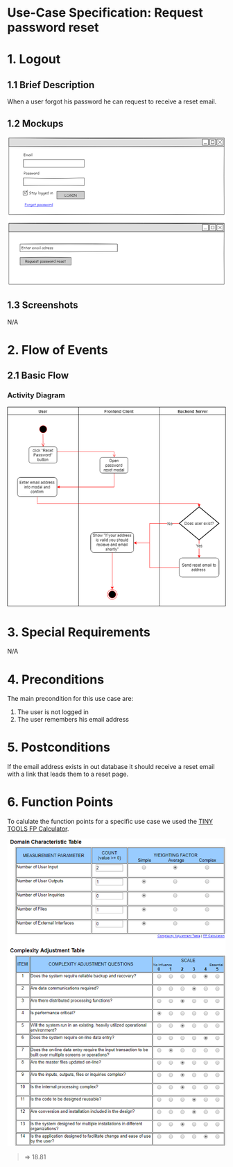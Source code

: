 # Use-Case Specification: Request password reset

# 1. Logout

## 1.1 Brief Description
When a user forgot his password he can request to receive a reset email.

## 1.2 Mockups
![Request password reset](../Mockups/request_password_reset.png)

## 1.3 Screenshots

N/A

# 2. Flow of Events

## 2.1 Basic Flow

### Activity Diagram
![Activity Diagram](../ActivityDiagrams/requestPasswordReset.png)

# 3. Special Requirements

N/A

# 4. Preconditions
The main precondition for this use case are:

 1. The user is not logged in
 2. The user remembers his email address

# 5. Postconditions
If the email address exists in out database it should receive a reset email with a link that leads them to a reset page.

# 6. Function Points

To calulate the function points for a specific use case we used the [TINY TOOLS FP Calculator](http://groups.umd.umich.edu/cis/course.des/cis525/js/f00/harvey/FP_Calc.html).

![domain table](../FunctionPoints/requestPasswordReset.png)

> => 18.81
